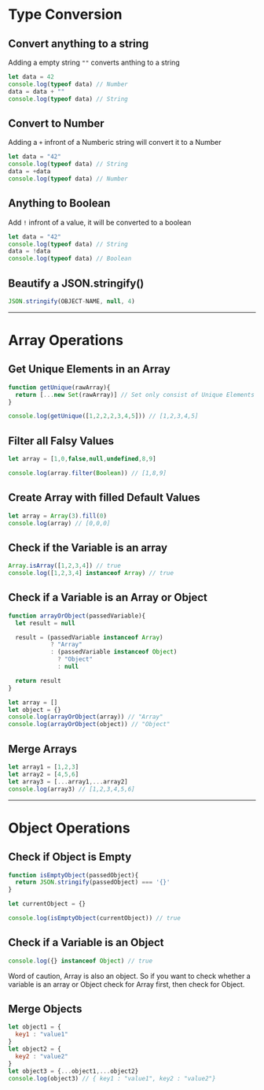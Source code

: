 # Type Conversion

## Convert anything to a string

Adding a empty string `""` converts anthing to a string

```js
let data = 42
console.log(typeof data) // Number
data = data + ""
console.log(typeof data) // String
```

## Convert to Number

Adding a `+` infront of a Numberic string will convert it to a Number

```js
let data = "42"
console.log(typeof data) // String
data = +data
console.log(typeof data) // Number
```

## Anything to Boolean

Add `!` infront of a value, it will be converted to a boolean

```js
let data = "42"
console.log(typeof data) // String
data = !data
console.log(typeof data) // Boolean
```

## Beautify a JSON.stringify()

```js
JSON.stringify(OBJECT-NAME, null, 4)
```
---

# Array Operations

## Get Unique Elements in an Array
```js
function getUnique(rawArray){
  return [...new Set(rawArray)] // Set only consist of Unique Elements
}

console.log(getUnique([1,2,2,2,3,4,5])) // [1,2,3,4,5]
```

## Filter all Falsy Values
```js
let array = [1,0,false,null,undefined,8,9]

console.log(array.filter(Boolean)) // [1,8,9]
```

## Create Array with filled Default Values
```js
let array = Array(3).fill(0)
console.log(array) // [0,0,0]
```

## Check if the Variable is an array
```js
Array.isArray([1,2,3,4]) // true
console.log([1,2,3,4] instanceof Array) // true
````

## Check if a Variable is an Array or Object
```js
function arrayOrObject(passedVariable){
  let result = null

  result = (passedVariable instanceof Array)
            ? "Array"
            : (passedVariable instanceof Object)
              ? "Object"
              : null

  return result
}

let array = []
let object = {}
console.log(arrayOrObject(array)) // "Array"
console.log(arrayOrObject(object)) // "Object"
```

## Merge Arrays
```js
let array1 = [1,2,3]
let array2 = [4,5,6]
let array3 = [...array1,...array2]
console.log(array3) // [1,2,3,4,5,6]
```
---

# Object Operations

## Check if Object is Empty
```js
function isEmptyObject(passedObject){
  return JSON.stringify(passedObject) === '{}'
}

let currentObject = {}

console.log(isEmptyObject(currentObject)) // true
```

## Check if a Variable is an Object
```js
console.log({} instanceof Object) // true
```

Word of caution, Array is also an object. So if you want to check whether a variable is an array or Object check for Array first, then check for Object.

## Merge Objects
```js
let object1 = {
  key1 : "value1"
}
let object2 = {
  key2 : "value2"
}
let object3 = {...object1,...object2}
console.log(object3) // { key1 : "value1", key2 : "value2"}
```

